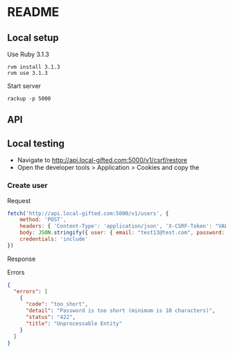 # README

## Local setup

Use Ruby 3.1.3
```
rvm install 3.1.3
rvm use 3.1.3
```

Start server
```
rackup -p 5000
```

## API

## Local testing

- Navigate to http://api.local-gifted.com:5000/v1/csrf/restore
- Open the developer tools > Application > Cookies and copy the 

### Create user

Request
```js
fetch('http://api.local-gifted.com:5000/v1/users', {
    method: 'POST',
    headers: { 'Content-Type': 'application/json', 'X-CSRF-Token': "VALID_TOKEN_HERE"},
    body: JSON.stringify({ user: { email: "test13@test.com", password: "password" } }),
    credentials: 'include'
})
```

Response

Errors
```json
{
  "errors": [
    {
      "code": "too_short",
      "detail": "Password is too short (minimum is 10 characters)",
      "status": "422",
      "title": "Unprocessable Entity"
    }
  ]
}
```